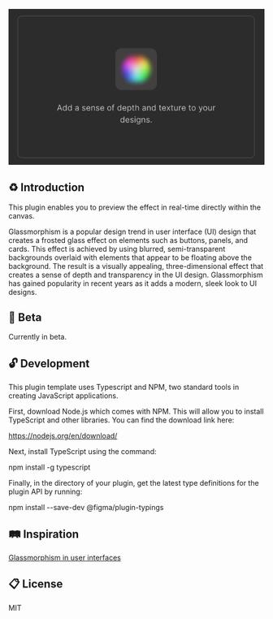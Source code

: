 ![alt text](https://github.com/Liam-hi/figma-glassmorphism/blob/master/media/cover-art.png?raw=true)

## :recycle: Introduction

This plugin enables you to preview the effect in real-time directly within the canvas.

Glassmorphism is a popular design trend in user interface (UI) design that creates a frosted glass effect on elements such as buttons, panels, and cards. This effect is achieved by using blurred, semi-transparent backgrounds overlaid with elements that appear to be floating above the background. The result is a visually appealing, three-dimensional effect that creates a sense of depth and transparency in the UI design. Glassmorphism has gained popularity in recent years as it adds a modern, sleek look to UI designs.

## :construction: Beta

Currently in beta.

## :unlock: Development

This plugin template uses Typescript and NPM, two standard tools in creating JavaScript applications.

First, download Node.js which comes with NPM. This will allow you to install TypeScript and other
libraries. You can find the download link here:

  https://nodejs.org/en/download/

Next, install TypeScript using the command:

  npm install -g typescript

Finally, in the directory of your plugin, get the latest type definitions for the plugin API by running:

  npm install --save-dev @figma/plugin-typings
  
 
## :railway_track: Inspiration

[Glassmorphism in user interfaces](https://uxdesign.cc/glassmorphism-in-user-interfaces-1f39bb1308c9)

## :clipboard: License

MIT

